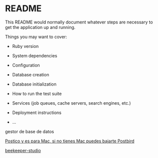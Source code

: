 # README

This README would normally document whatever steps are necessary to get the
application up and running.

Things you may want to cover:

* Ruby version

* System dependencies

* Configuration

* Database creation

* Database initialization

* How to run the test suite

* Services (job queues, cache servers, search engines, etc.)

* Deployment instructions

* ...

gestor de base de datos

[Postico y es para Mac, si no tienes Mac puedes bajarte Postbird](https://github.com/Paxa/postbird/releases)

[beekeeper-studio](https://www.beekeeperstudio.io/)